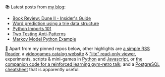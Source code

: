 
📚 Latest posts from <a href="https://blog.kartones.net/">my blog</a>:

<!--START_SECTION:blogposts-->
* [Book Review: Dune II - Insider&#39;s Guide](https:&#x2F;&#x2F;blog.kartones.net&#x2F;post&#x2F;book-review-dune-2-insiders-guide&#x2F;)
* [Word prediction using a trie data structure](https:&#x2F;&#x2F;blog.kartones.net&#x2F;post&#x2F;word-prediction-using-trie-data-structure&#x2F;)
* [Python Imports 101](https:&#x2F;&#x2F;blog.kartones.net&#x2F;post&#x2F;python-imports-101&#x2F;)
* [Two Testing Anti-Patterns](https:&#x2F;&#x2F;blog.kartones.net&#x2F;post&#x2F;two-testing-anti-patterns&#x2F;)
* [Markov Model Python Example](https:&#x2F;&#x2F;blog.kartones.net&#x2F;post&#x2F;markov-model-python-example&#x2F;)
<!--END_SECTION:blogposts-->


📌 Apart from my pinned repos below, other highlights are [a simple RSS Reader](https://github.com/Kartones/pbrr#pbrr---pretty-basic-rss-reader), a [videogames catalog website](https://github.com/Kartones/finished-games#finished-games) & ["lite" read-only viewer](https://github.com/Kartones/fg-viewer#finished-games-viewer), experiments, scripts & mini-games in [Python](https://github.com/Kartones/python#python-assorted-code) and [Javascript](https://github.com/Kartones/JSAssorted#javascript-assorted-code), or [the companion code for a reinforced learning gym-retro talk](https://github.com/Kartones/mindcamp-x-gym-retro#mindcamp-x-gym-retro-talk-companion-code-and-images); and a [PostgreSQL cheatsheet](https://gist.github.com/Kartones/dd3ff5ec5ea238d4c546) that is apparently useful.

